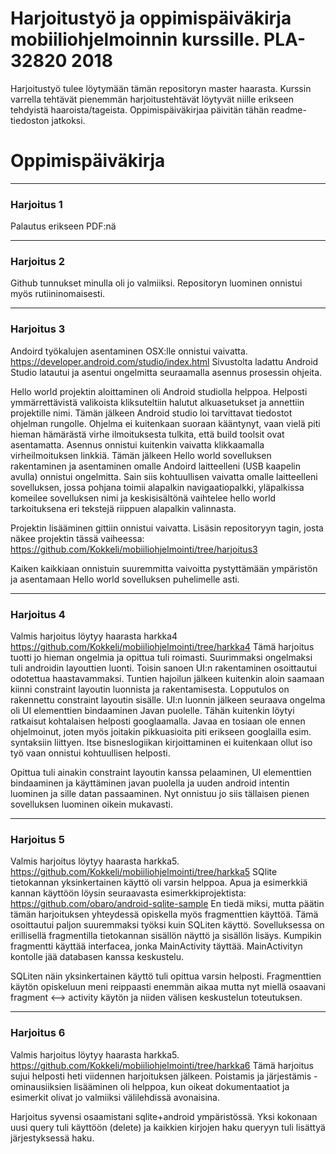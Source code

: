 # Harjoitustyö ja oppimispäiväkirja mobiiliohjelmoinnin kurssille. PLA-32820 2018
Harjoitustyö tulee löytymään tämän repositoryn master haarasta. Kurssin varrella tehtävät pienemmän harjoitustehtävät löytyvät niille erikseen tehdyistä haaroista/tageista. Oppimispäiväkirjaa päivitän tähän readme-tiedoston jatkoksi.
# Oppimispäiväkirja
___
### Harjoitus 1
Palautus erikseen PDF:nä
___
### Harjoitus 2
Github tunnukset minulla oli jo valmiiksi. Repositoryn luominen onnistui myös rutiininomaisesti.
___
### Harjoitus 3
Andoird työkalujen asentaminen OSX:lle onnistui vaivatta. https://developer.android.com/studio/index.html Sivustolta ladattu Android Studio latautui ja asentui ongelmitta seuraamalla asennus prosessin ohjeita.

Hello world projektin aloittaminen oli Android studiolla helppoa. Helposti ymmärrettävistä valikoista kliksuteltiin halutut alkuasetukset ja annettiin projektille nimi. Tämän jälkeen Android studio loi tarvittavat tiedostot ohjelman rungolle. Ohjelma ei kuitenkaan suoraan kääntynyt, vaan vielä piti hieman hämärästä virhe ilmoituksesta tulkita, että build toolsit ovat asentamatta. Asennus onnistui kuitenkin vaivatta klikkaamalla virheilmoituksen linkkiä. Tämän jälkeen Hello world sovelluksen rakentaminen ja asentaminen omalle Andoird laitteelleni (USB kaapelin avulla) onnistui ongelmitta. Sain siis kohtuullisen vaivatta omalle laitteelleni sovelluksen, jossa pohjana toimii alapalkin navigaatiopalkki, yläpalkissa komeilee sovelluksen nimi ja keskisisältönä vaihtelee hello world tarkoituksena eri tekstejä riippuen alapalkin valinnasta.

Projektin lisääminen gittiin onnistui vaivatta. Lisäsin repositoryyn tagin, josta näkee projektin tässä vaiheessa: https://github.com/Kokkeli/mobiiliohjelmointi/tree/harjoitus3

Kaiken kaikkiaan onnistuin suuremmitta vaivoitta pystyttämään ympäristön ja asentamaan Hello world sovelluksen puhelimelle asti.
___
### Harjoitus 4
Valmis harjoitus löytyy haarasta harkka4 https://github.com/Kokkeli/mobiiliohjelmointi/tree/harkka4
Tämä harjoitus tuotti jo hieman ongelmia ja opittua tuli roimasti. Suurimmaksi ongelmaksi tuli androidin layouttien luonti. Toisin sanoen UI:n rakentaminen osoittautui odotettua haastavammaksi. Tuntien hajoilun jälkeen kuitenkin aloin saamaan kiinni constraint layoutin luonnista ja rakentamisesta. Lopputulos on rakennettu constraint layoutin sisälle. UI:n luonnin jälkeen seuraava ongelma oli UI elementtien bindaaminen Javan puolelle. Tähän kuitenkin löytyi ratkaisut kohtalaisen helposti googlaamalla. Javaa en tosiaan ole ennen ohjelmoinut, joten myös joitakin pikkuasioita piti erikseen googlailla esim. syntaksiin liittyen. Itse bisneslogiikan kirjoittaminen ei kuitenkaan ollut iso työ vaan onnistui kohtuullisen helposti.

Opittua tuli ainakin constraint layoutin kanssa pelaaminen, UI elementtien bindaaminen ja käyttäminen javan puolella ja uuden android intentin luominen ja sille datan passaaminen. Nyt onnistuu jo siis tällaisen pienen sovelluksen luominen oikein mukavasti.
___
### Harjoitus 5
Valmis harjoitus löytyy haarasta harkka5.
https://github.com/Kokkeli/mobiiliohjelmointi/tree/harkka5
SQlite tietokannan yksinkertainen käyttö oli varsin helppoa. Apua ja esimerkkiä kannan käyttöön löysin seuraavasta esimerkkiprojektista: https://github.com/obaro/android-sqlite-sample
En tiedä miksi, mutta päätin tämän harjoituksen yhteydessä opiskella myös fragmenttien käyttöä. Tämä osoittautui paljon suuremmaksi työksi kuin SQLiten käyttö. Sovelluksessa on erillisellä fragmentilla tietokannan sisällön näyttö ja sisällön lisäys. Kumpikin fragmentti käyttää interfacea, jonka MainActivity täyttää. MainActivityn kontolle jää databasen kanssa keskustelu.

SQLiten näin yksinkertainen käyttö tuli opittua varsin helposti. Fragmenttien käytön opiskeluun meni reippaasti enemmän aikaa mutta nyt miellä osaavani fragment <--> activity käytön ja niiden välisen keskustelun toteutuksen.
___
### Harjoitus 6
Valmis harjoitus löytyy haarasta harkka5.
https://github.com/Kokkeli/mobiiliohjelmointi/tree/harkka6
Tämä harjoitus sujui helposti heti viidennen harjoituksen jälkeen. Poistamis ja järjestämis -ominausiiksien lisääminen oli helppoa, kun oikeat dokumentaatiot ja esimerkit olivat jo valmiiksi välilehdissä avonaisina.

Harjoitus syvensi osaamistani sqlite+android ympäristössä. Yksi kokonaan uusi query tuli käyttöön (delete) ja kaikkien kirjojen haku queryyn tuli lisättyä järjestyksessä haku.
